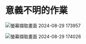 # 意義不明的作業
![螢幕擷取畫面 2024-08-29 173957](https://github.com/user-attachments/assets/7b3fc55d-b398-4317-bc42-5a45161003de)

![螢幕擷取畫面 2024-08-29 174026](https://github.com/user-attachments/assets/77c6771c-b909-4119-99c5-12384e91976e)
